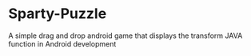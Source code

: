Sparty-Puzzle
=============

A simple drag and drop android game that displays the transform JAVA function in Android development
